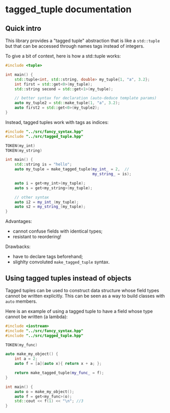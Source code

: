 # tagged_tuple documentation

## Quick intro

This library provides a "tagged tuple" abstraction that is like a `std::tuple` but that can be accessed through names tags instead of integers.

To give a bit of context, here is how a std::tuple works:
```cpp
#include <tuple>

int main() {
    std::tuple<int, std::string, double> my_tuple{1, "a", 3.2};
    int first = std::get<0>(my_tuple);
    std::string second = std::get<1>(my_tuple);

    // better syntax for declaration (auto-deduce template params)
    auto my_tuple2 = std::make_tuple(1, "a", 3.2);
    auto first2 = std::get<0>(my_tuple2);
}
```

Instead, tagged tuples work with tags as indices:

```cpp
#include "../src/fancy_syntax.hpp"
#include "../src/tagged_tuple.hpp"

TOKEN(my_int)
TOKEN(my_string)

int main() {
    std::string is = "hello";
    auto my_tuple = make_tagged_tuple(my_int_ = 2,  //
                                      my_string_ = is);

    auto i = get<my_int>(my_tuple);
    auto s = get<my_string>(my_tuple);

    // other syntax
    auto i2 = my_int_(my_tuple);
    auto s2 = my_string_(my_tuple);
}
```

Advantages:
* cannot confuse fields with identical types;
* resistant to reordering!

Drawbacks:
* have to declare tags beforehand;
* slighlty convoluted `make_tagged_tuple` syntax.

## Using tagged tuples instead of objects

Tagged tuples can be used to construct data structure whose field types cannot be written explicitly. This can be seen as a way to build classes with `auto` members.

Here is an example of using a tagged tuple to have a field whose type cannot be written (a lambda):

```cpp
#include <iostream>
#include "../src/fancy_syntax.hpp"
#include "../src/tagged_tuple.hpp"

TOKEN(my_func)

auto make_my_object() {
    int a = 2;
    auto f = [a](auto x){ return x + a; };

    return make_tagged_tuple(my_func_ = f);
}

int main() {
    auto o = make_my_object();
    auto f = get<my_func>(o);
    std::cout << f(1) << "\n"; //3
}

```